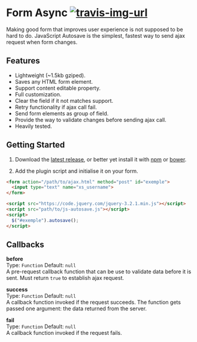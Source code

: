 # Form Async [![travis-img-url](https://travis-ci.org/lognoz/js-autosave.svg?branch=master)](https://travis-ci.org/lognoz/js-autosave)

Making good form that improves user experience is not supposed to be hard to do. JavaScript Autosave is the simplest, fastest way to send ajax request when form changes.

## Features

* Lightweight (~1.5kb gziped).
* Saves any HTML form element.
* Support content editable property.
* Full customization.
* Clear the field if it not matches support.
* Retry functionality if ajax call fail.
* Send form elements as group of field.
* Provide the way to validate changes before sending ajax call.
* Heavily tested.

## Getting Started

1. Download the [latest release](https://github.com/lognoz/js-autosave/releases/latest), or better yet install it with [npm](https://www.npmjs.com/package/js-autosave) or [bower](https://bower.io/search/?q=js-autosave).

2. Add the plugin script and initialise it on your form.
```html
<form action="/path/to/ajax.html" method="post" id="exemple">
  <input type="text" name="xs_username">
</form>

<script src="https://code.jquery.com/jquery-3.2.1.min.js"></script>
<script src="path/to/js-autosave.js"></script>
<script>
  $("#exemple").autosave();
</script>
```

## Callbacks

**before**  
Type: `Function` Default: `null`  
A pre-request callback function that can be use to validate data before it is sent. Must return `true` to establish ajax request.

**success**  
Type: `Function` Default: `null`  
A callback function invoked if the request succeeds. The function gets passed one argument: the data returned from the server.

**fail**  
Type: `Function` Default: `null`  
A callback function invoked if the request fails.
